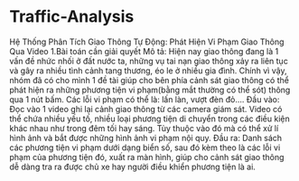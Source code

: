 # Traffic-Analysis

Hệ Thống Phân Tích Giao Thông Tự Động: Phát Hiện Vi Phạm Giao Thông Qua Video
1.Bài toán cần giải quyết
Mô tả: Hiện nay giao thông đang là 1 vấn đề nhức nhối ở đất nước ta, những vụ tai nạn giao thông xảy ra liên tục và gây ra nhiều tình cảnh tang thương, éo le ở nhiều gia đình. Chính vì vậy, nhóm đã có cho mình 1 đề tài giúp cho bên phía cảnh sát giao thông có thể phát hiện ra những phương tiện vi phạm(bằng mắt thường có thể sót) thông qua 1 nút bấm. Các lỗi vi phạm có thể là: lấn làn, vượt đèn đỏ....
Đầu vào: Đọc vào 1 video ghi lại cảnh giao thông từ các camera giám sát. Video có thể chứa nhiều yếu tố, nhiều loại phương tiện di chuyển trong các điều kiện khác nhau như trong đêm tối hay sáng. Tùy thuộc vào đó mà có thể xử lí hình ảnh và bắt được những hình ảnh vi phạm nội quy.
 Đầu ra: Danh sách các phương tiện vi phạm dưới dạng biển số, sau đó kèm theo là các lỗi vi phạm của phương tiện đó, xuất ra màn hình, giúp cho cảnh sát giao thông dễ dàng tra ra được chủ xe hay người điều khiển phương tiện là ai.
